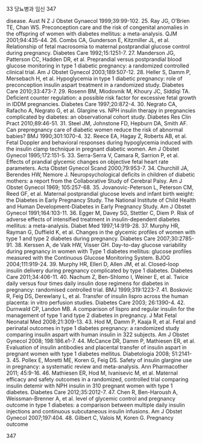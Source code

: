 33 당뇨병과 임신
347

disease. Aust N Z J Obstet Gynaecol 1999;39:99-102.
25. Ray JG, O’Brien TE, Chan WS. Preconception care and the risk of congenital anomalies in the offspring of women with diabetes mellitus: a meta-analysis. QJM 2001;94:435-44.
26. Combs CA, Gunderson E, Kitzmiller JL, et al. Relationship of fetal macrosomia to maternal postprandial glucose control during pregnancy. Diabetes Care 1992;15:1251-7.
27. Manderson JG, Patterson CC, Hadden DR, et al. Preprandial versus postprandial blood glucose monitoring in type 1 diabetic pregnancy: a randomized controlled clinical trial. Am J Obstet Gynecol 2003;189:507-12.
28. Heller S, Damm P, Mersebach H, et al. Hypoglycemia in type 1 diabetic pregnancy: role of preconception insulin aspart treatment in a randomized study. Diabetes Care 2010;33:473-7.
29. Rosenn BM, Miodovnik M, Khoury JC, Siddiqi TA. Deficient counter regulation: a possible risk factor for excessive fetal growth in IDDM pregnancies. Diabetes Care 1997;20:872-4.
30. Negrato CA, Rafacho A, Negrato G, et al. Glargine vs. NPH insulin therapy in pregnancies complicated by diabetes: an observational cohort study. Diabetes Res Clin Pract 2010;89:46-51.
31. Steel JM, Johnstone FD, Hepburn DA, Smith AF. Can prepregnancy care of diabetic women reduce the risk of abnormal babies? BMJ 1990;301:1070-4.
32. Reece EA, Hagay Z, Roberts AB, et al. Fetal Doppler and behavioral responses during hypoglycemia induced with the insulin clamp technique in pregnant diabetic women. Am J Obstet Gynecol 1995;172:151-5.
33. Serra-Serra V, Camara R, Sarrion P, et al. Effects of prandial glycemic changes on objective fetal heart rate parameters. Acta Obstet Gynecol Scand 2000;79:953-7.
34. Churchill JA, Berendes HW, Nemore J. Neuropsychological deficits in children of diabetic mothers: a report from the Collaborative Study of Cerebral Palsy. Am J Obstet Gynecol 1969; 105:257-68.
35. Jovanovic-Peterson L, Peterson CM, Reed GF, et al. Maternal postprandial glucose levels and infant birth weight: the Diabetes in Early Pregnancy Study. The National Institute of Child Health and Human Development-Diabetes in Early Pregnancy Study. Am J Obstet Gynecol 1991;164:103-11.
36. Egger M, Davey SG, Stettler C, Diem P. Risk of adverse effects of intensified treatment in insulin-dependent diabetes mellitus: a meta-analysis. Diabet Med 1997;14:919-28.
37. Murphy HR, Rayman G, Duffield K, et al. Changes in the glycemic profiles of women with type 1 and type 2 diabetes during pregnancy. Diabetes Care 2007;30:2785-91.
38. Kerssen A, de Valk HW, Visser GH. Day-to-day glucose variability during pregnancy in women with Type 1 diabetes mellitus: glucose profiles measured with the Continuous Glucose Monitoring System. BJOG 2004;111:919-24.
39. Murphy HR, Elleri D, Allen JM, et al. Closed-loop insulin delivery during pregnancy complicated by type 1 diabetes. Diabetes Care 2011;34:406-11.
40. Nachum Z, Ben-Shlomo I, Weiner E, et al. Twice daily versus four times daily insulin dose regimens for diabetes in pregnancy: randomised controlled trial. BMJ 1999;319:1223-7.
41. Boskovic R, Feig DS, Derewlany L, et al. Transfer of insulin lispro across the human placenta: in vitro perfusion studies. Diabetes Care 2003; 26:1390-4.
42. Durnwald CP, Landon MB. A comparison of lispro and regular insulin for the management of type 1 and type 2 diabetes in pregnancy. J Mat Fetal Neonatal Med 2008;21:309-13.
43. Hod M, Damm P, Kaaja R, et al. Fetal and perinatal outcomes in type 1 diabetes pregnancy: a randomized study comparing insulin aspart with human insulin in 322 subjects. Am J Obstet Gynecol 2008; 198:186.e1-7.
44. McCance DR, Damm P, Mathiesen ER, et al. Evaluation of insulin antibodies and placental transfer of insulin aspart in pregnant women with type 1 diabetes mellitus. Diabetologia 2008; 51:2141-3.
45. Pollex E, Moretti ME, Koren G, Feig DS. Safety of insulin glargine use in pregnancy: a systematic review and meta-analysis. Ann Pharmacother 2011; 45:9-16.
46. Mathiesen ER, Hod M, Ivanisevic M, et al. Maternal efficacy and safety outcomes in a randomized, controlled trial comparing insulin detemir with NPH insulin in 310 pregnant women with type 1 diabetes. Diabetes Care 2012;35:2012-7.
47. Chen R, Ben-Haroush A, Weissman-Brenner A, et al. level of glycemic control and pregnancy outcome in type 1 diabetes: a comparison between multiple daily insulin injections and continuous subcutaneous insulin infusions. Am J Obstet Gynecol 2007;197:404.
48. Gilbert C, Valois M, Koren G. Pregnancy outcome

<PAGE>347